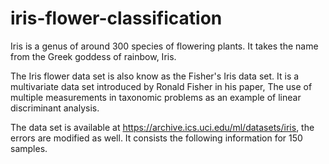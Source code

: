 # iris-flower-classification
Iris is a genus of around 300 species of flowering plants. It takes the name from the Greek goddess of rainbow, Iris.

The Iris flower data set is also know as the Fisher's Iris data set. It is a multivariate data set introduced by Ronald Fisher in his paper, The use of multiple measurements in taxonomic problems as an example of linear discriminant analysis.

The data set is available at https://archive.ics.uci.edu/ml/datasets/iris, the errors are modified as well. 
It consists the following information for 150 samples.
